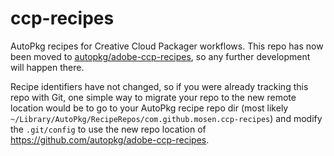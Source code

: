 # ccp-recipes

AutoPkg recipes for Creative Cloud Packager workflows. This repo has now been moved to [autopkg/adobe-ccp-recipes](https://github.com/autopkg/adobe-ccp-recipes), so any further development will happen there.

Recipe identifiers have not changed, so if you were already tracking this repo with Git, one simple way to migrate your repo to the new remote location would be to go to your AutoPkg recipe repo dir (most likely `~/Library/AutoPkg/RecipeRepos/com.github.mosen.ccp-recipes`) and modify the `.git/config` to use the new repo location of https://github.com/autopkg/adobe-ccp-recipes.
